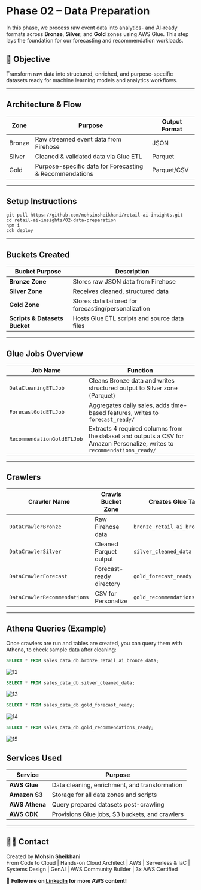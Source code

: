 # Phase 02 – Data Preparation

In this phase, we process raw event data into analytics- and AI-ready formats across **Bronze**, **Silver**, and **Gold** zones using AWS Glue. This step lays the foundation for our forecasting and recommendation workloads.

## 🎯 Objective

Transform raw data into structured, enriched, and purpose-specific datasets ready for machine learning models and analytics workflows.

---

## Architecture & Flow

| Zone   | Purpose                                                 | Output Format |
| ------ | ------------------------------------------------------- | ------------- |
| Bronze | Raw streamed event data from Firehose                   | JSON          |
| Silver | Cleaned & validated data via Glue ETL                   | Parquet       |
| Gold   | Purpose-specific data for Forecasting & Recommendations | Parquet/CSV   |

---

## Setup Instructions

```
git pull https://github.com/mohsinsheikhani/retail-ai-insights.git
cd retail-ai-insights/02-data-preparation
npm i
cdk deploy
```

---

## Buckets Created

| Bucket Purpose                | Description                                          |
| ----------------------------- | ---------------------------------------------------- |
| **Bronze Zone**               | Stores raw JSON data from Firehose                   |
| **Silver Zone**               | Receives cleaned, structured data                    |
| **Gold Zone**                 | Stores data tailored for forecasting/personalization |
| **Scripts & Datasets Bucket** | Hosts Glue ETL scripts and source data files         |

---

## Glue Jobs Overview

| Job Name                   | Function                                                                                                                  |
| -------------------------- | ------------------------------------------------------------------------------------------------------------------------- |
| `DataCleaningETLJob`       | Cleans Bronze data and writes structured output to Silver zone (Parquet)                                                  |
| `ForecastGoldETLJob`       | Aggregates daily sales, adds time-based features, writes to `forecast_ready/`                                             |
| `RecommendationGoldETLJob` | Extracts 4 required columns from the dataset and outputs a CSV for Amazon Personalize, writes to `recommendations_ready/` |

---

## Crawlers

| Crawler Name                 | Crawls Bucket Zone       | Creates Glue Table             |
| ---------------------------- | ------------------------ | ------------------------------ |
| `DataCrawlerBronze`          | Raw Firehose data        | `bronze_retail_ai_bronze_data` |
| `DataCrawlerSilver`          | Cleaned Parquet output   | `silver_cleaned_data`          |
| `DataCrawlerForecast`        | Forecast-ready directory | `gold_forecast_ready`          |
| `DataCrawlerRecommendations` | CSV for Personalize      | `gold_recommendations_ready`   |

---

## Athena Queries (Example)

Once crawlers are run and tables are created, you can query them with Athena, to check sample data after cleaning:

```sql
SELECT * FROM sales_data_db.bronze_retail_ai_bronze_data;
```

![12](https://github.com/user-attachments/assets/50df5028-6d97-4cf8-8bd8-1c53e7c4341c)

```sql
SELECT * FROM sales_data_db.silver_cleaned_data;
```

![13](https://github.com/user-attachments/assets/6c2389a6-ec85-4894-b48a-9b645ba3ea3d)

```sql
SELECT * FROM sales_data_db.gold_forecast_ready;
```

![14](https://github.com/user-attachments/assets/dfa87647-14a6-4e6f-9476-996ebd65372e)

```sql
SELECT * FROM sales_data_db.gold_recommendations_ready;
```

![15](https://github.com/user-attachments/assets/9a6d74de-d388-4a56-b9c5-7b322a59d128)

## Services Used

| Service        | Purpose                                        |
| -------------- | ---------------------------------------------- |
| **AWS Glue**   | Data cleaning, enrichment, and transformation  |
| **Amazon S3**  | Storage for all data zones and scripts         |
| **AWS Athena** | Query prepared datasets post-crawling          |
| **AWS CDK**    | Provisions Glue jobs, S3 buckets, and crawlers |

---

## 🙋‍♂️ Contact

Created by **Mohsin Sheikhani**  
From Code to Cloud | Hands-on Cloud Architect | AWS | Serverless & IaC | Systems Design | GenAI | AWS Community Builder | 3x AWS Certified

🚀 **Follow me on [LinkedIn](https://www.linkedin.com/in/mohsin-sheikhani/) for more AWS content!**
